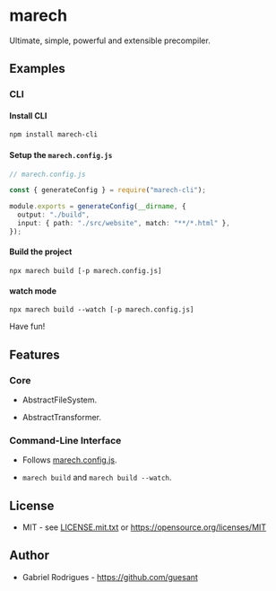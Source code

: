 # marech

Ultimate, simple, powerful and extensible precompiler.

## Examples

### CLI

#### Install CLI

```sh
npm install marech-cli
```

#### Setup the `marech.config.js`

```ts
// marech.config.js

const { generateConfig } = require("marech-cli");

module.exports = generateConfig(__dirname, {
  output: "./build",
  input: { path: "./src/website", match: "**/*.html" },
});
```

#### Build the project

```
npx marech build [-p marech.config.js]
```

#### watch mode

```
npx marech build --watch [-p marech.config.js]
```

Have fun!

## Features

### Core

- AbstractFileSystem.

- AbstractTransformer.

### Command-Line Interface

- Follows [marech.config.js](#cli).

- `marech build` and `marech build --watch`.

## License

- MIT - see [LICENSE.mit.txt](LICENSE.mit.txt) or <https://opensource.org/licenses/MIT>

## Author

- Gabriel Rodrigues - <https://github.com/guesant>
